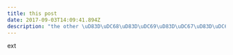 ```yaml
---
title: this post
date: 2017-09-03T14:09:41.894Z
description: "the other \uD83D\uDC68‍\uD83D\uDC69‍\uD83D\uDC67‍\uD83D\uDC66"
---
```

ext


